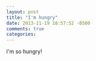 ```yaml
---
layout: post
title: "I'm hungry"
date: 2013-11-19 18:57:52 -0500
comments: true
categories:
---
```


I'm so hungry!